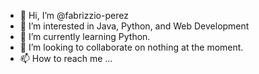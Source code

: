 - 👋 Hi, I’m @fabrizzio-perez
- 👀 I’m interested in Java, Python, and Web Development
- 🌱 I’m currently learning Python.
- 💞️ I’m looking to collaborate on nothing at the moment.
- 📫 How to reach me ...

<!---
fabrizzio-perez/fabrizzio-perez is a ✨ special ✨ repository because its `README.md` (this file) appears on your GitHub profile.
You can click the Preview link to take a look at your changes.
--->
